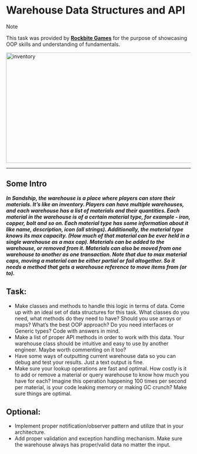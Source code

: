 # Warehouse Data Structures and API
>[!Note]
>This task was provided by [**Rockbite Games**](https://rockbitegames.com/) for the purpose of showcasing OOP skills and understanding of fundamentals.

<img src="https://github.com/hheghine/Warehouse-DataStructures-and-API/assets/119530584/210cb8d7-1598-42e1-ba78-db0186cf70a6" alt="inventory" width="1000" height="300">

---

## Some Intro

<b><i>In Sandship, the warehouse is a place where players can store their materials. It’s like an inventory. Players can have multiple warehouses, and each warehouse has a list of materials and their quantities.
Each material in the warehouse is of a certain material type, for example - iron, copper, bolt and so on. Each material type has some information about it like name, description, icon (all strings). Additionally, the material type knows its max capacity. (How much of that material can be ever held in a single warehouse as a max cap).
Materials can be added to the warehouse, or removed from it. Materials can also be moved from one warehouse to another as one transaction. Note that due to max material caps, moving a material can be either partial or fail altogether. So it needs a method that gets a warehouse reference to move items from (or to).</i></b>

## Task:

- Make classes and methods to handle this logic in terms of data. Come up with an ideal set of data structures for this task. What classes do you need, what methods do they need to have? Should you use arrays or maps? What’s the best OOP approach? Do you need interfaces or Generic types? Code with answers in mind.
- Make a list of proper API methods in order to work with this data. Your warehouse class should be intuitive and easy to use by another engineer. Maybe worth commenting on it too? 
- Have some ways of outputting current warehouse data so you can debug and test your results. Just a text output is fine.
- Make sure your lookup operations are fast and optimal. How costly is it to add or remove a material or query warehouse to know how much you have for each? Imagine this operation happening 100 times per second per material, is your code leaking memory or making GC crunch? Make sure things are optimal. 

## Optional:
- Implement proper notification/observer pattern and utilize that in your architecture.
- Add proper validation and exception handling mechanism. Make sure the warehouse always has proper/valid data no matter the input.
